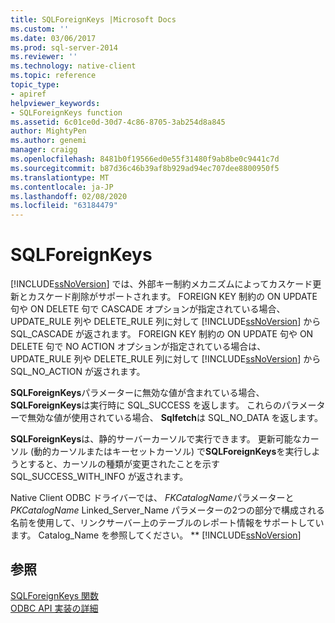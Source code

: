 ```yaml
---
title: SQLForeignKeys |Microsoft Docs
ms.custom: ''
ms.date: 03/06/2017
ms.prod: sql-server-2014
ms.reviewer: ''
ms.technology: native-client
ms.topic: reference
topic_type:
- apiref
helpviewer_keywords:
- SQLForeignKeys function
ms.assetid: 6c01ce0d-30d7-4c86-8705-3ab254d8a845
author: MightyPen
ms.author: genemi
manager: craigg
ms.openlocfilehash: 8481b0f19566ed0e55f31480f9ab8be0c9441c7d
ms.sourcegitcommit: b87d36c46b39af8b929ad94ec707dee8800950f5
ms.translationtype: MT
ms.contentlocale: ja-JP
ms.lasthandoff: 02/08/2020
ms.locfileid: "63184479"
---
```

# <a name="sqlforeignkeys"></a>SQLForeignKeys
  
  [!INCLUDE[ssNoVersion](../../includes/ssnoversion-md.md)] では、外部キー制約メカニズムによってカスケード更新とカスケード削除がサポートされます。 FOREIGN KEY 制約の ON UPDATE 句や ON DELETE 句で CASCADE オプションが指定されている場合、UPDATE_RULE 列や DELETE_RULE 列に対して [!INCLUDE[ssNoVersion](../../includes/ssnoversion-md.md)] から SQL_CASCADE が返されます。 FOREIGN KEY 制約の ON UPDATE 句や ON DELETE 句で NO ACTION オプションが指定されている場合は、UPDATE_RULE 列や DELETE_RULE 列に対して [!INCLUDE[ssNoVersion](../../includes/ssnoversion-md.md)] から SQL_NO_ACTION が返されます。  
  
 **SQLForeignKeys**パラメーターに無効な値が含まれている場合、 **SQLForeignKeys**は実行時に SQL_SUCCESS を返します。 これらのパラメーターで無効な値が使用されている場合、 **Sqlfetch**は SQL_NO_DATA を返します。  
  
 **SQLForeignKeys**は、静的サーバーカーソルで実行できます。 更新可能なカーソル (動的カーソルまたはキーセットカーソル) で**SQLForeignKeys**を実行しようとすると、カーソルの種類が変更されたことを示す SQL_SUCCESS_WITH_INFO が返されます。  
  
 Native Client ODBC ドライバーでは、 *FKCatalogName*パラメーターと*PKCatalogName* Linked_Server_Name パラメーターの2つの部分で構成される名前を使用して、リンクサーバー上のテーブルのレポート情報をサポートしています。 Catalog_Name を参照してください。 ** [!INCLUDE[ssNoVersion](../../includes/ssnoversion-md.md)]  
  
## <a name="see-also"></a>参照  
 [SQLForeignKeys 関数](https://go.microsoft.com/fwlink/?LinkId=59344)   
 [ODBC API 実装の詳細](odbc-api-implementation-details.md)  
  
  
